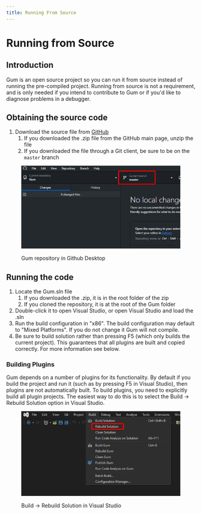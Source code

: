 ```yaml
---
title: Running From Source
---
```


# Running from Source

## Introduction

Gum is an open source project so you can run it from source instead of running the pre-compiled project. Running from source is not a requirement, and is only needed if you intend to contribute to Gum or if you'd like to diagnose problems in a debugger.

## Obtaining the source code

1. Download the source file from [GitHub](https://github.com/vchelaru/gum)
   1. If you downloaded the .zip file from the GitHub main page, unzip the file
   2. If you downloaded the file through a Git client, be sure to be on the `master` branch

<figure><img src="../../.gitbook/assets/image (1) (1) (1) (1) (1) (1) (1) (1) (1) (1) (1) (1) (1) (1) (1) (1) (1).png" alt=""><figcaption><p>Gum repository in Github Desktop</p></figcaption></figure>

## Running the code

1. Locate the Gum.sln file
   1. If you downloaded the .zip, it is in the root folder of the zip
   2. If you cloned the repository, it is at the root of the Gum folder
2. Double-click it to open Visual Studio, or open Visual Studio and load the .sln
3. Run the build configuration in "x86". The build configuration may default to "Mixed Platforms". If you do not change it Gum will not compile.
4. Be sure to build solution rather than pressing F5 (which only builds the current project). This guarantees that all plugins are built and copied correctly. For more information see below.

### Building Plugins

Gum depends on a number of plugins for its functionality. By default if you build the project and run it (such as by pressing F5 in Visual Studio), then plugins are not automatically built. To build plugins, you need to explicitly build all plugin projects. The easiest way to do this is to select the Build -> Rebuild Solution option in Visual Studio.

<figure><img src="../../.gitbook/assets/image (1) (1) (1) (1) (1) (1) (1) (1) (1) (1) (1) (1) (1) (1) (1) (1) (1) (1).png" alt=""><figcaption><p>Build -> Rebuild Solution in Visual Studio</p></figcaption></figure>

